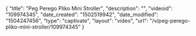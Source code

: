 {
    "title": "Peg Perego Pliko Mini Stroller",
    "description": "",
    "videoid": "109974345",
    "date_created": "1502519942",
    "date_modified": "1504247456",
    "type": "captivate",
    "layout": "video",
    "url": "\/v\/peg-perego-pliko-mini-stroller\/109974345"
}